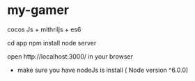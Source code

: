 # my-gamer
cocos Js + mithriljs + es6


cd app
npm install
node server


open http://localhost:3000/ in your browser

* make sure you have nodeJs is install ( Node version ^6.0.0)

